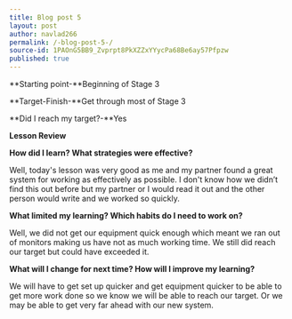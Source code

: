 ```yaml
---
title: Blog post 5
layout: post
author: navlad266
permalink: /-blog-post-5-/
source-id: 1PAOnG5BB9_Zvprpt8PkXZZxYYycPa68Be6ay57Pfpzw
published: true
---
```

**Starting point-**Beginning of Stage 3

**Target-Finish-**Get through most of Stage 3

**Did I reach my target?-**Yes

**Lesson Review**

**How did I learn? What strategies were effective?**

Well, today's lesson was very good as me and my partner found a great system for working as effectively as possible. I don't know how we didn’t find this out before but my partner or I would read it out and the other person would write and we worked so quickly.

**What limited my learning? Which habits do I need to work on?**

Well, we did not get our equipment quick enough which meant we ran out of monitors making us have not as much working time. We still did reach our target but could have exceeded it.

**What will I change for next time? How will I improve my learning?**

We will have to get set up quicker and get equipment quicker to be able to get more work done so we know we will be able to reach our target. Or we may be able to get very far ahead with our new system.

